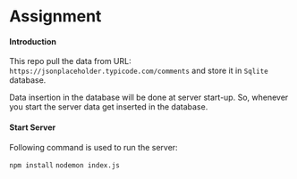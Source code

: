 # Assignment

#### Introduction
This repo pull the data from URL: `https://jsonplaceholder.typicode.com/comments`
and store it in `Sqlite` database.

Data insertion in the database will be done at server start-up.
So, whenever you start the server data get inserted in the database.

#### Start Server
Following command is used to run the server:

`npm install`
`nodemon index.js`
